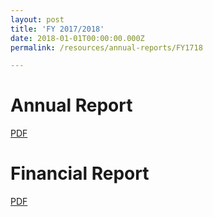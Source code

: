```yaml
---
layout: post
title: 'FY 2017/2018'
date: 2018-01-01T00:00:00.000Z
permalink: /resources/annual-reports/FY1718

---
```



# **Annual Report**
[PDF](/files/resources/annual-reports/Sentosa_AR_1718.pdf)


# **Financial Report**
[PDF](/files/resources/annual-reports/Sentosa_AR_1718_Financial_Report.pdf)
